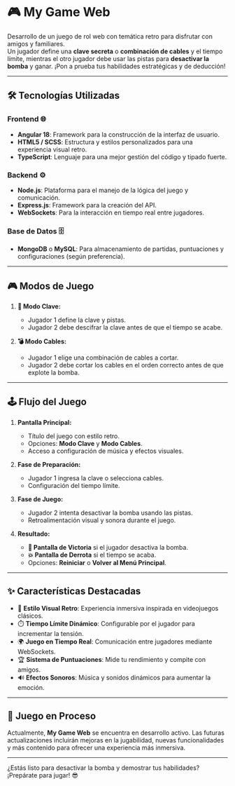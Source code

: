 # 🎮 **My Game Web**  

Desarrollo de un juego de rol web con temática retro para disfrutar con amigos y familiares.  
Un jugador define una **clave secreta** o **combinación de cables** y el tiempo límite, mientras el otro jugador debe usar las pistas para **desactivar la bomba** y ganar. ¡Pon a prueba tus habilidades estratégicas y de deducción!  

---

## 🛠️ **Tecnologías Utilizadas**  

### **Frontend** 🌐  
- **Angular 18**: Framework para la construcción de la interfaz de usuario.  
- **HTML5 / SCSS**: Estructura y estilos personalizados para una experiencia visual retro.  
- **TypeScript**: Lenguaje para una mejor gestión del código y tipado fuerte.  

### **Backend** ⚙️  
- **Node.js**: Plataforma para el manejo de la lógica del juego y comunicación.  
- **Express.js**: Framework para la creación del API.  
- **WebSockets**: Para la interacción en tiempo real entre jugadores.  

### **Base de Datos** 🗄️  
- **MongoDB** o **MySQL**: Para almacenamiento de partidas, puntuaciones y configuraciones (según preferencia).  

---

## 🎮 **Modos de Juego**  

1. **🔐 Modo Clave:**  
   - Jugador 1 define la clave y pistas.  
   - Jugador 2 debe descifrar la clave antes de que el tiempo se acabe.  

2. **💣 Modo Cables:**  
   - Jugador 1 elige una combinación de cables a cortar.  
   - Jugador 2 debe cortar los cables en el orden correcto antes de que explote la bomba.  

---

## 🕹️ **Flujo del Juego**  

1. **Pantalla Principal:**  
   - Título del juego con estilo retro.  
   - Opciones: **Modo Clave** y **Modo Cables**.  
   - Acceso a configuración de música y efectos visuales.  

2. **Fase de Preparación:**  
   - Jugador 1 ingresa la clave o selecciona cables.  
   - Configuración del tiempo límite.  

3. **Fase de Juego:**  
   - Jugador 2 intenta desactivar la bomba usando las pistas.  
   - Retroalimentación visual y sonora durante el juego.  

4. **Resultado:**  
   - **🎉 Pantalla de Victoria** si el jugador desactiva la bomba.  
   - **💥 Pantalla de Derrota** si el tiempo se acaba.  
   - Opciones: **Reiniciar** o **Volver al Menú Principal**.  

---

## ✨ **Características Destacadas**  

- 🎨 **Estilo Visual Retro**: Experiencia inmersiva inspirada en videojuegos clásicos.  
- ⏱️ **Tiempo Límite Dinámico**: Configurable por el jugador para incrementar la tensión.  
- 🌍 **Juego en Tiempo Real**: Comunicación entre jugadores mediante WebSockets.  
- 🏆 **Sistema de Puntuaciones**: Mide tu rendimiento y compite con amigos.  
- 🔊 **Efectos Sonoros**: Música y sonidos dinámicos para aumentar la emoción.  

---

## 🚧 **Juego en Proceso**  
Actualmente, **My Game Web** se encuentra en desarrollo activo. Las futuras actualizaciones incluirán mejoras en la jugabilidad, nuevas funcionalidades y más contenido para ofrecer una experiencia más inmersiva.  

---

¿Estás listo para desactivar la bomba y demostrar tus habilidades? ¡Prepárate para jugar! 😎
